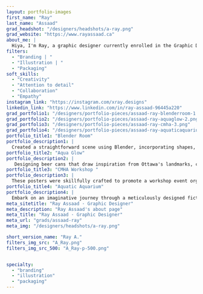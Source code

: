 ```yaml
---
layout: portfolio-images
first_name: "Ray"
last_name: "Assaad"
grad_headshot: "/designers/headshots/a-ray.png"
grad_website: "https://www.rayassaad.ca"
about_me: |
  Hiya, I'm Ray, a graphic designer currently enrolled in the Graphic Design program at Algonquin College. My passion for art and design dates back to my early years, and as I matured, it naturally led me to pursue graphic design. The program at Algonquin has equipped me with a diverse skillset, enabling me to further explore my love for design. My strength lies in innovative thinking, consistently pushing creative boundaries and embracing the unpredictable twists and turns of the creative rollercoaster. I find joy not only in designing but also in using my skills to help others.
filters:
  - "Branding | "
  - "Illustration | "
  - "Packaging"
soft_skills:
  - "Creativity"
  - "Attention to detail"  
  - "Collaboration" 
  - "Empathy" 
instagram_link: "https://instagram.com/xray.designs"
linkedin_link: "https://www.linkedin.com/in/ray-assaad-96445a220"
grad_portfolio1: "/designers/portfolio-pieces/assaad-ray-blenderroom-1.png"
grad_portfolio2: "/designers/portfolio-pieces/assaad-ray-aquaglow-2.png"
grad_portfolio3: "/designers/portfolio-pieces/assaad-ray-cmha-3.png"
grad_portfolio4: "/designers/portfolio-pieces/assaad-ray-aquaticaquarium-4.jpg"
portfolio_title1: "Blender Room"
portfolio_description1: |
  Created a straightforward scene using Blender, incorporating shapes, objects, and lighting in alignment with class principles. Serves as a practical initiation into Blender, offering familiarity with essential elements of 3D modelling software.
portfolio_title2: "Aqua Glow"
portfolio_description2: |
   Designing beer cans that draw inspiration from Ottawa's landmarks, capturing the city's essence in a cohesive and visually appealing manner. Through meticulous research and creative exploration, I infused symbolic depictions into the cans, ensuring a harmonious design achieved through a carefully chosen colour palette.
portfolio_title3: "CMHA Workshop "
portfolio_description3: |
  These posters were skillfully crafted to promote a workshop event organized by CMHA, dedicated to raising awareness about mental health. Each design serves as a visual catalyst, effectively conveying the importance of mental well-being and encouraging community engagement in the workshop to foster a supportive and informed environment.
portfolio_title4: "Aquatic Aquarium"
portfolio_description4: |
  Embark on an imaginative journey through a meticulously designed fictitious aquarium, meticulously crafted to provide visitors with easily navigable systems. Explores creativity in aquarium design but also prioritizes user-friendly layouts and enhancing the overall experience for enthusiasts.
meta_sitetitle: "Ray Assaad · Graphic Designer"
meta_description: "Ray Assaad's about page"
meta_title: "Ray Assaad · Graphic Designer"
meta_url: "grads/assaad-ray"
meta_img: "/designers/headshots/a-ray.png"

short_version_name: "Ray A."
filters_img_src: "A_Ray.png"
filters_img_src_500: "A_Ray-p-500.png"


specialty:
  - "branding"
  - "illustration"
  - "packaging"
---
```

